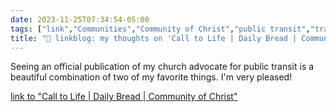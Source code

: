 ```yaml
---
date: 2023-11-25T07:34:54-05:00
tags: ["link","Communities","Community of Christ","public transit","trains"]
title: "🔗 linkblog: my thoughts on 'Call to Life | Daily Bread | Community of Christ'"
---
```

Seeing an official publication of my church advocate for public transit is a beautiful combination of two of my favorite things. I'm very pleased!

[link to "Call to Life | Daily Bread | Community of Christ"](https://cofchrist.org/daily-bread/call-to-life/)